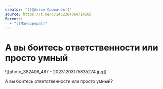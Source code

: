 ```yaml
---
creator: "[[@Антон Сорвачев]]"
source: https://t.me/c/1432284360/14265
Parents:
  - "[[Маносфера]]"
---
```


# А вы боитесь ответственности или просто умный

![[photo_382406_487 - 20231203175835274.jpg]]

А вы боитесь ответственности или просто умный?
